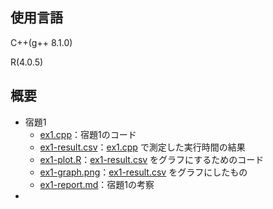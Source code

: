 ## 使用言語

C++(g++ 8.1.0)

R(4.0.5)

## 概要

- 宿題1
  - [ex1.cpp](./ex1.cpp)：宿題1のコード
  - [ex1-result.csv](./ex1-result.csv)：[ex1.cpp](./ex1.cpp) で測定した実行時間の結果
  - [ex1-plot.R](./ex1-plot.R)：[ex1-result.csv](./ex1-result.csv) をグラフにするためのコード
  - [ex1-graph.png](./ex1-graph.png)：[ex1-result.csv](./ex1-result.csv) をグラフにしたもの
  - [ex1-report.md](./ex1-report.md)：宿題1の考察
- 

